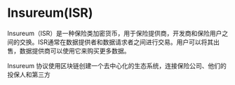 # Insureum(ISR)

Insureum（ISR）是一种保险类加密货币，用于保险提供商，开发商和保险用户之间的交换。ISR通常在数据提供者和数据请求者之间进行交易。用户可以将其出售，数据提供商可以使用它来购买更多数据。

Insureum 协议使用区块链创建一个去中心化的生态系统，连接保险公司、他们的投保人和第三方

